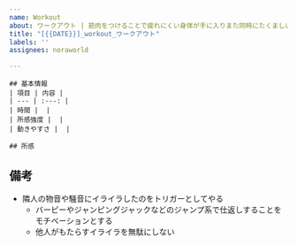 ```yaml
---
name: Workout
about: ワークアウト | 筋肉をつけることで疲れにくい身体が手に入りまた同時にたくましい身体を見ると自信が湧きます
title: "[{{DATE}}]_workout_ワークアウト"
labels: ''
assignees: noraworld

---
```


```
## 基本情報
| 項目 | 内容 |
| --- | :---: |
| 時間 |  |
| 所感強度 |  |
| 動きやすさ |  |

## 所感

```

## 備考
* 隣人の物音や騒音にイライラしたのをトリガーとしてやる
    * バーピーやジャンピングジャックなどのジャンプ系で仕返しすることをモチベーションとする
    * 他人がもたらすイライラを無駄にしない
